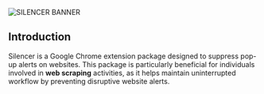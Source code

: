 ![SILENCER BANNER](https://i.imgur.com/JY96p81.png)

## Introduction
Silencer is a Google Chrome extension package designed to suppress pop-up alerts on websites. This package is particularly beneficial for individuals involved in **web scraping** activities, as it helps maintain uninterrupted workflow by preventing disruptive website alerts.
